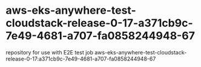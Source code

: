 # aws-eks-anywhere-test-cloudstack-release-0-17-a371cb9c-7e49-4681-a707-fa0858244948-67
repository for use with E2E test job aws-eks-anywhere-test-cloudstack-release-0-17:a371cb9c-7e49-4681-a707-fa0858244948-67
